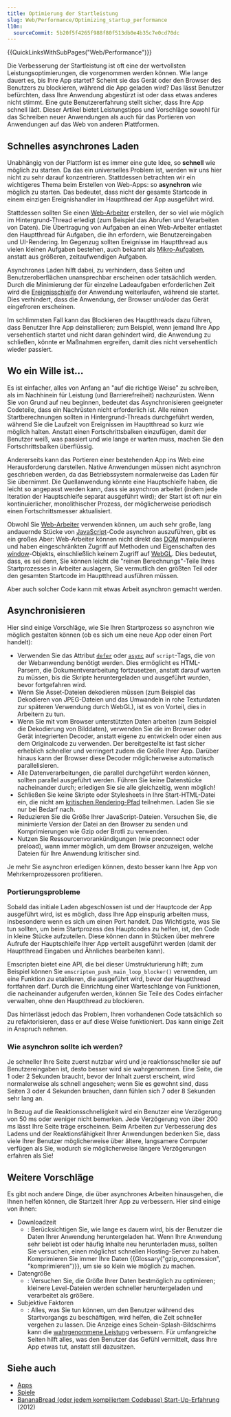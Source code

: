 ```yaml
---
title: Optimierung der Startleistung
slug: Web/Performance/Optimizing_startup_performance
l10n:
  sourceCommit: 5b20f5f4265f988f80f513db0e4b35c7e0cd70dc
---
```


{{QuickLinksWithSubPages("Web/Performance")}}

Die Verbesserung der Startleistung ist oft eine der wertvollsten Leistungsoptimierungen, die vorgenommen werden können. Wie lange dauert es, bis Ihre App startet? Scheint sie das Gerät oder den Browser des Benutzers zu blockieren, während die App geladen wird? Das lässt Benutzer befürchten, dass Ihre Anwendung abgestürzt ist oder dass etwas anderes nicht stimmt. Eine gute Benutzererfahrung stellt sicher, dass Ihre App schnell lädt. Dieser Artikel bietet Leistungstipps und Vorschläge sowohl für das Schreiben neuer Anwendungen als auch für das Portieren von Anwendungen auf das Web von anderen Plattformen.

## Schnelles asynchrones Laden

Unabhängig von der Plattform ist es immer eine gute Idee, so **schnell** wie möglich zu starten. Da das ein universelles Problem ist, werden wir uns hier nicht zu sehr darauf konzentrieren. Stattdessen betrachten wir ein wichtigeres Thema beim Erstellen von Web-Apps: so **asynchron** wie möglich zu starten. Das bedeutet, dass nicht der gesamte Startcode in einem einzigen Ereignishandler im Hauptthread der App ausgeführt wird.

Stattdessen sollten Sie einen [Web-Arbeiter](/de/docs/Web/API/Web_Workers_API/Using_web_workers) erstellen, der so viel wie möglich im Hintergrund-Thread erledigt (zum Beispiel das Abrufen und Verarbeiten von Daten). Die Übertragung von Aufgaben an einen Web-Arbeiter entlastet den Hauptthread für Aufgaben, die ihn erfordern, wie Benutzereingaben und UI-Rendering. Im Gegenzug sollten Ereignisse im Hauptthread aus vielen kleinen Aufgaben bestehen, auch bekannt als [Mikro-Aufgaben](/de/docs/Web/API/HTML_DOM_API/Microtask_guide/In_depth), anstatt aus größeren, zeitaufwendigen Aufgaben.

Asynchrones Laden hilft dabei, zu verhindern, dass Seiten und Benutzeroberflächen unansprechbar erscheinen oder tatsächlich werden. Durch die Minimierung der für einzelne Ladeaufgaben erforderlichen Zeit wird die [Ereignisschleife](/de/docs/Web/API/HTML_DOM_API/Microtask_guide/In_depth#event_loops) der Anwendung weiterlaufen, während sie startet. Dies verhindert, dass die Anwendung, der Browser und/oder das Gerät eingefroren erscheinen.

Im schlimmsten Fall kann das Blockieren des Hauptthreads dazu führen, dass Benutzer Ihre App deinstallieren; zum Beispiel, wenn jemand Ihre App versehentlich startet und nicht daran gehindert wird, die Anwendung zu schließen, könnte er Maßnahmen ergreifen, damit dies nicht versehentlich wieder passiert.

## Wo ein Wille ist…

Es ist einfacher, alles von Anfang an "auf die richtige Weise" zu schreiben, als im Nachhinein für Leistung (und Barrierefreiheit) nachzurüsten. Wenn Sie von Grund auf neu beginnen, bedeutet das Asynchronisieren geeigneter Codeteile, dass ein Nachrüsten nicht erforderlich ist. Alle reinen Startberechnungen sollten in Hintergrund-Threads durchgeführt werden, während Sie die Laufzeit von Ereignissen im Hauptthread so kurz wie möglich halten. Anstatt einen Fortschrittsbalken einzufügen, damit der Benutzer weiß, was passiert und wie lange er warten muss, machen Sie den Fortschrittsbalken überflüssig.

Andererseits kann das Portieren einer bestehenden App ins Web eine Herausforderung darstellen. Native Anwendungen müssen nicht asynchron geschrieben werden, da das Betriebssystem normalerweise das Laden für Sie übernimmt. Die Quellanwendung könnte eine Hauptschleife haben, die leicht so angepasst werden kann, dass sie asynchron arbeitet (indem jede Iteration der Hauptschleife separat ausgeführt wird); der Start ist oft nur ein kontinuierlicher, monolithischer Prozess, der möglicherweise periodisch einen Fortschrittsmesser aktualisiert.

Obwohl Sie [Web-Arbeiter](/de/docs/Web/API/Web_Workers_API/Using_web_workers) verwenden können, um auch sehr große, lang andauernde Stücke von [JavaScript](/de/docs/Web/JavaScript)-Code asynchron auszuführen, gibt es ein großes Aber: Web-Arbeiter können nicht direkt das [DOM](/de/docs/Web/API/Document_Object_Model) manipulieren und haben eingeschränkten Zugriff auf Methoden und Eigenschaften des [window](/de/docs/Web/API/Window)-Objekts, einschließlich keinem Zugriff auf [WebGL](/de/docs/Web/API/WebGL_API). Dies bedeutet, dass, es sei denn, Sie können leicht die "reinen Berechnungs"-Teile Ihres Startprozesses in Arbeiter auslagern, Sie vermutlich den größten Teil oder den gesamten Startcode im Hauptthread ausführen müssen.

Aber auch solcher Code kann mit etwas Arbeit asynchron gemacht werden.

## Asynchronisieren

Hier sind einige Vorschläge, wie Sie Ihren Startprozess so asynchron wie möglich gestalten können (ob es sich um eine neue App oder einen Port handelt):

- Verwenden Sie das Attribut [`defer`](/de/docs/Web/HTML/Element/script#defer) oder [`async`](/de/docs/Web/HTML/Element/script#async) auf `script`-Tags, die von der Webanwendung benötigt werden. Dies ermöglicht es HTML-Parsern, die Dokumentverarbeitung fortzusetzen, anstatt darauf warten zu müssen, bis die Skripte heruntergeladen und ausgeführt wurden, bevor fortgefahren wird.
- Wenn Sie Asset-Dateien dekodieren müssen (zum Beispiel das Dekodieren von JPEG-Dateien und das Umwandeln in rohe Texturdaten zur späteren Verwendung durch WebGL), ist es von Vorteil, dies in Arbeitern zu tun.
- Wenn Sie mit vom Browser unterstützten Daten arbeiten (zum Beispiel die Dekodierung von Bilddaten), verwenden Sie die im Browser oder Gerät integrierten Decoder, anstatt eigene zu entwickeln oder einen aus dem Originalcode zu verwenden. Der bereitgestellte ist fast sicher erheblich schneller und verringert zudem die Größe Ihrer App. Darüber hinaus kann der Browser diese Decoder möglicherweise automatisch parallelisieren.
- Alle Datenverarbeitungen, die parallel durchgeführt werden können, sollten parallel ausgeführt werden. Führen Sie keine Datenstücke nacheinander durch; erledigen Sie sie alle gleichzeitig, wenn möglich!
- Schließen Sie keine Skripte oder Stylesheets in Ihre Start-HTML-Datei ein, die nicht am [kritischen Rendering-Pfad](/de/docs/Web/Performance/Critical_rendering_path) teilnehmen. Laden Sie sie nur bei Bedarf nach.
- Reduzieren Sie die Größe Ihrer JavaScript-Dateien. Versuchen Sie, die minimierte Version der Datei an den Browser zu senden und Komprimierungen wie Gzip oder Brotli zu verwenden.
- Nutzen Sie Ressourcenvorankündigungen (wie preconnect oder preload), wann immer möglich, um dem Browser anzuzeigen, welche Dateien für Ihre Anwendung kritischer sind.

Je mehr Sie asynchron erledigen können, desto besser kann Ihre App von Mehrkernprozessoren profitieren.

### Portierungsprobleme

Sobald das initiale Laden abgeschlossen ist und der Hauptcode der App ausgeführt wird, ist es möglich, dass Ihre App einspurig arbeiten muss, insbesondere wenn es sich um einen Port handelt. Das Wichtigste, was Sie tun sollten, um beim Startprozess des Hauptcodes zu helfen, ist, den Code in kleine Stücke aufzuteilen. Diese können dann in Stücken über mehrere Aufrufe der Hauptschleife Ihrer App verteilt ausgeführt werden (damit der Hauptthread Eingaben und Ähnliches bearbeiten kann).

Emscripten bietet eine API, die bei dieser Umstrukturierung hilft; zum Beispiel können Sie `emscripten_push_main_loop_blocker()` verwenden, um eine Funktion zu etablieren, die ausgeführt wird, bevor der Hauptthread fortfahren darf. Durch die Einrichtung einer Warteschlange von Funktionen, die nacheinander aufgerufen werden, können Sie Teile des Codes einfacher verwalten, ohne den Hauptthread zu blockieren.

Das hinterlässt jedoch das Problem, Ihren vorhandenen Code tatsächlich so zu refaktorisieren, dass er auf diese Weise funktioniert. Das kann einige Zeit in Anspruch nehmen.

### Wie asynchron sollte ich werden?

Je schneller Ihre Seite zuerst nutzbar wird und je reaktionsschneller sie auf Benutzereingaben ist, desto besser wird sie wahrgenommen.
Eine Seite, die 1 oder 2 Sekunden braucht, bevor der Inhalt zuerst erscheint, wird normalerweise als schnell angesehen; wenn Sie es gewohnt sind, dass Seiten 3 oder 4 Sekunden brauchen, dann fühlen sich 7 oder 8 Sekunden sehr lang an.

In Bezug auf die Reaktionsschnelligkeit wird ein Benutzer eine Verzögerung von 50 ms oder weniger nicht bemerken. Jede Verzögerung von über 200 ms lässt Ihre Seite träge erscheinen. Beim Arbeiten zur Verbesserung des Ladens und der Reaktionsfähigkeit Ihrer Anwendungen bedenken Sie, dass viele Ihrer Benutzer möglicherweise über ältere, langsamere Computer verfügen als Sie, wodurch sie möglicherweise längere Verzögerungen erfahren als Sie!

## Weitere Vorschläge

Es gibt noch andere Dinge, die über asynchrones Arbeiten hinausgehen, die Ihnen helfen können, die Startzeit Ihrer App zu verbessern. Hier sind einige von ihnen:

- Downloadzeit
  - : Berücksichtigen Sie, wie lange es dauern wird, bis der Benutzer die Daten Ihrer Anwendung heruntergeladen hat. Wenn Ihre Anwendung sehr beliebt ist oder häufig Inhalte neu herunterladen muss, sollten Sie versuchen, einen möglichst schnellen Hosting-Server zu haben. Komprimieren Sie immer Ihre Daten {{Glossary("gzip_compression", "komprimieren")}}, um sie so klein wie möglich zu machen.
- Datengröße
  - : Versuchen Sie, die Größe Ihrer Daten bestmöglich zu optimieren; kleinere Level-Dateien werden schneller heruntergeladen und verarbeitet als größere.
- Subjektive Faktoren
  - : Alles, was Sie tun können, um den Benutzer während des Startvorgangs zu beschäftigen, wird helfen, die Zeit schneller vergehen zu lassen. Die Anzeige eines Schein-Splash-Bildschirms kann die [wahrgenommene Leistung](/de/docs/Learn_web_development/Extensions/Performance/Perceived_performance) verbessern. Für umfangreiche Seiten hilft alles, was den Benutzer das Gefühl vermittelt, dass Ihre App etwas tut, anstatt still dazusitzen.

## Siehe auch

- [Apps](/de/docs/Web/Progressive_web_apps)
- [Spiele](/de/docs/Games)
- [BananaBread (oder jedem kompiliertem Codebase) Start-Up-Erfahrung](https://mozakai.blogspot.com/2012/07/bananabread-or-any-compiled-codebase.html) (2012)
